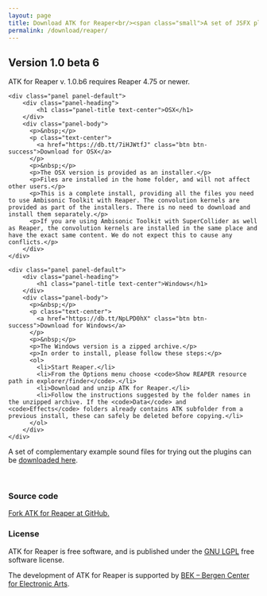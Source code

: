 ```yaml
---
layout: page
title: Download ATK for Reaper<br/><span class="small">A set of JSFX plugins for the Reaper DAW</span>
permalink: /download/reaper/
---
```


<h2 class="page-header">Version 1.0 beta 6</h2>

ATK for Reaper v. 1.0.b6 requires Reaper 4.75 or newer.

<div class="row equal">
  <div class="col-md-6">
    
    <div class="panel panel-default">
        <div class="panel-heading">
            <h1 class="panel-title text-center">OSX</h1>
        </div>
        <div class="panel-body">
          <p>&nbsp;</p>
          <p class="text-center">
            <a href="https://db.tt/7iHJWtfJ" class="btn btn-success">Download for OSX</a>
          </p>
          <p>&nbsp;</p>
          <p>The OSX version is provided as an installer.</p>
          <p>Files are installed in the home folder, and will not affect other users.</p>
          <p>This is a complete install, providing all the files you need to use Ambisonic Toolkit with Reaper. The convolution kernels are provided as part of the installers. There is no need to download and install them separately.</p>
          <p>If you are using Ambisonic Toolkit with SuperCollider as well as Reaper, the convolution kernels are installed in the same place and have the exact same content. We do not expect this to cause any conflicts.</p>
        </div>
    </div>

  </div> <!-- column -->
  <div class="col-md-6">
    
    <div class="panel panel-default">
        <div class="panel-heading">
            <h1 class="panel-title text-center">Windows</h1>
        </div>
        <div class="panel-body">
          <p>&nbsp;</p>
          <p class="text-center">
            <a href="https://db.tt/NpLPD0hX" class="btn btn-success">Download for Windows</a>
          </p>
          <p>&nbsp;</p>
          <p>The Windows version is a zipped archive.</p>
          <p>In order to install, please follow these steps:</p>
          <ol>
            <li>Start Reaper.</li>
            <li>From the Options menu choose <code>Show REAPER resource path in explorer/finder</code>.</li>
            <li>Download and unzip ATK for Reaper.</li>
            <li>Follow the instructions suggested by the folder names in the unzipped archive. If the <code>Data</code> and <code>Effects</code> folders already contains ATK subfolder from a previous install, these can safely be deleted before copying.</li>
          </ol>
        </div>
    </div>

  </div> <!-- column -->
</div> <!-- row -->

<div class="alert alert-info">
  A set of complementary example sound files for trying out the plugins can be <a href="/download/recordings">downloaded here</a>.
</div>
 
&nbsp;

### Source code

[Fork ATK for Reaper at GitHub.](https://github.com/ambisonictoolkit/atk-reaper)

### License

ATK for Reaper is free software, and is published under the <a href="http://www.gnu.org/copyleft/gpl.html" target="_blank">GNU LGPL</a> free software license.

The development of ATK for Reaper is supported by <a href="http://www.bek.no" target="_blannk">BEK &ndash; Bergen Center for Electronic Arts</a>.



